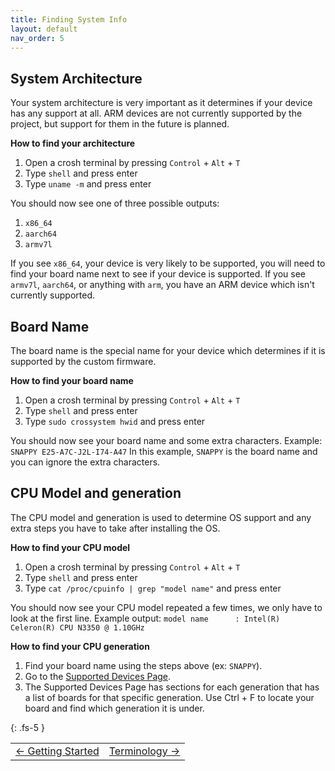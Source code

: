 ```yaml
---
title: Finding System Info
layout: default
nav_order: 5
---
```


## System Architecture

Your system architecture is very important as it determines if your device has any support at all. ARM devices are not currently supported by the project, but support for them in the future is planned.

**How to find your architecture**
1. Open a crosh terminal by pressing `Control` + `Alt` + `T`
2. Type `shell` and press enter
3. Type `uname -m` and press enter

You should now see one of three possible outputs:
1. `x86_64`
2. `aarch64`
3. `armv7l`

If you see `x86_64`, your device is very likely to be supported, you will need to find your board name next to see if your device is supported. If you see `armv7l`, `aarch64`, or anything with `arm`, you have an ARM device which isn't currently supported.

## Board Name

The board name is the special name for your device which determines if it is supported by the custom firmware.

**How to find your board name**
1. Open a crosh terminal by pressing `Control` + `Alt` + `T`
2. Type `shell` and press enter
3. Type `sudo crossystem hwid` and press enter

You should now see your board name and some extra characters.
Example: `SNAPPY E25-A7C-J2L-I74-A47`
In this example, `SNAPPY` is the board name and you can ignore the extra characters.

## CPU Model and generation

The CPU model and generation is used to determine OS support and any extra steps you have to take after installing the OS.

**How to find your CPU model**
1. Open a crosh terminal by pressing `Control` + `Alt` + `T`
2. Type `shell` and press enter
3. Type `cat /proc/cpuinfo | grep "model name"` and press enter

You should now see your CPU model repeated a few times, we only have to look at the first line.
Example output: `model name      : Intel(R) Celeron(R) CPU N3350 @ 1.10GHz`

**How to find your CPU generation**
1. Find your board name using the steps above (ex: `SNAPPY`).
2. Go to the [Supported Devices Page](supported-devices.html).
3. The Supported Devices Page has sections for each generation that has a list of boards for that specific generation. Use Ctrl + F to locate your board and find which generation it is under.

{: .fs-5 }


<table>
<tr>
<td class="navtable-l">
<a href="getting-started.html">← Getting Started</a> 
</td>
<td class="navtable-r">
<a href="terminology.html">Terminology →</a> 
</td>
</tr>
</table>
